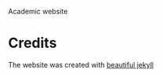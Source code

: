 Academic website

# Credits

The website was created with [beautiful jekyll](https://beautifuljekyll.com/)
